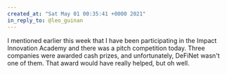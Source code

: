 ```yaml
---
created_at: "Sat May 01 00:35:41 +0000 2021"
in_reply_to: @leo_guinan
---
```


I mentioned earlier this week that I have been participating in the Impact Innovation Academy and there was a pitch competition today. Three companies were awarded cash prizes, and unfortunately, DeFiNet wasn't one of them. That award would have really helped, but oh well.